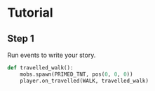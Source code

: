 # Tutorial

## Step 1
Run events to write your story. 

```python
def travelled_walk():
    mobs.spawn(PRIMED_TNT, pos(0, 0, 0))
    player.on_travelled(WALK, travelled_walk)
```
